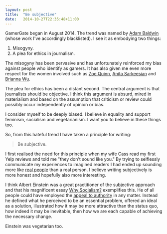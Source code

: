 ```yaml
---
layout: post
title:  "Be subjective"
date:   2014-10-27T22:35:48+11:00
---
```


GamerGate began in August 2014.
The trend was named by [Adam Baldwin][] (whose work I've accordingly blacklisted).
I see it as embodying two things:

1. Misogyny.
2. A plea for ethics in journalism.

[Adam Baldwin]: http://imdb.com/name/nm0000284

The misogyny has been pervasive and has unfortunately reinforced my bias against people who identify as gamers.
It has also given me even more respect for the women involved such as [Zoe Quinn][], [Anita Sarkeesian][] and [Brianna Wu][].

[Zoe Quinn]: http://quinnspiracy.com
[Anita Sarkeesian]: http://feministfrequency.com
[Brianna Wu]: http://revolution60.com

The plea for ethics has been a distant second.
The central argument is that journalists should be objective.
I think this argument is absurd, mired in materialism and based on the assumption that criticism or review could possibly occur independently of opinion or bias.

I consider myself to be deeply biased.
I believe in equality and support feminism, socialism and vegetarianism.
I want you to believe in these things too.

So, from this hateful trend I have taken a principle for writing:

> Be subjective.

I first realised the need for this principle when my wife Cass read my first Yelp reviews and told me "they don't sound like you."
By trying to selflessly communicate my experiences to imagined readers I had ended up sounding more like [real people][] than a real person.
I believe writing subjectively is more honest and hopefully also more interesting.

[real people]: http://officialblog.yelp.com/2011/06/yelp-and-the-1990-rule.html

I think Albert Einstein was a great practitioner of the subjective approach and that his magnificent essay [Why Socialism?][] exemplifies this.
He of all people could have employed the [appeal to authority][] in any matter.
Instead he defined what he perceived to be an essential problem, offered an ideal as a solution, illustrated how it may be more attractive than the status quo, how indeed it may be inevitable, then how we are each capable of achieving the necessary change.

[Why Socialism?]: http://monthlyreview.org/2009/05/01/why-socialism
[appeal to authority]: https://yourlogicalfallacyis.com/appeal-to-authority

Einstein was vegetarian too.

